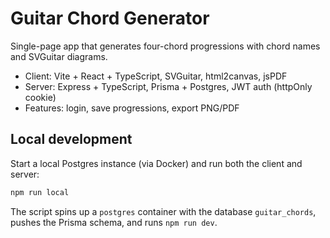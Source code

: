 # Guitar Chord Generator
Single-page app that generates four-chord progressions with chord names and SVGuitar diagrams.
- Client: Vite + React + TypeScript, SVGuitar, html2canvas, jsPDF
- Server: Express + TypeScript, Prisma + Postgres, JWT auth (httpOnly cookie)
- Features: login, save progressions, export PNG/PDF

## Local development

Start a local Postgres instance (via Docker) and run both the client and server:

```bash
npm run local
```

The script spins up a `postgres` container with the database `guitar_chords`,
pushes the Prisma schema, and runs `npm run dev`.
